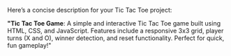 Here’s a concise description for your Tic Tac Toe project:

**"Tic Tac Toe Game**: A simple and interactive Tic Tac Toe game built using HTML, CSS, and JavaScript. Features include a responsive 3x3 grid, player turns (X and O), winner detection, and reset functionality. Perfect for quick, fun gameplay!"
